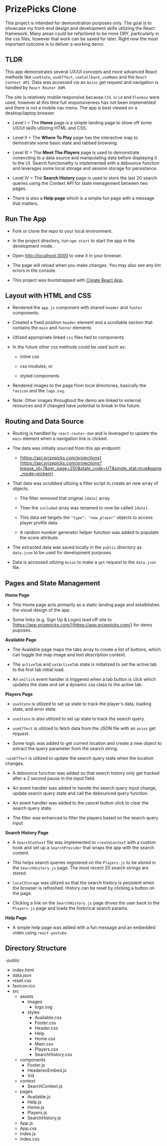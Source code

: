 # PrizePicks Clone

This project is intended for demonstration purposes only. The goal is to showcase my front-end design and development skills utilizing the React framework. Many areas could be refactored to be more DRY, particularly in the css files, however that work can be saved for later. Right now the most important outcome is to deliver a working demo.

## TLDR

This app demonstrates several UX/UI concepts and more advanced React methods like `useState`, `useEffect`, `useCallback`, `useMemo` and the `React Context API`. Data was accessed via an `Axios` get request and navigation is handled by `React Router DOM`. 

The site is relatively mobile responsive because `CSS Grid` and `Flexbox` were used, however at this time full responsiveness has not been implemented and there is not a mobile nav menu. The app is best viewed on a desktop/laptop browser.

- Level I = The **Home** page is a simple landing page to show off some UX/UI skills utilizing HTML and CSS.

- Level II = The **Where To Play** page has the interactive map to demostrate some basic state and tabbed browsing.

- Level III = The **Meet The Players** page is used to demonstrate conencting to a data source and manipulating data before displaying it to the UI. Search functionality is implemented with a debounce function and leverages some local storage and session storage for persistance. 
  
- Level IV = The **Search History** page is used to store the last 20 search queries using the Context API for state menagement between two pages.

- There is also a **Help page** which is a simple fun page with a message that matters.

## Run The App

- Fork or clone the repo to your local environment.
  
- In the project directory, run `npm start` to start the app in the development mode.
  
- Open [http://localhost:3000](http://localhost:3000) to view it in your browser.
  
- The page will reload when you make changes. You may also see any lint errors in the console.
  
- This project was bootstrapped with [Create React App](https://github.com/facebook/create-react-app).

## Layout with HTML and CSS

- Rendered the `app.js` component with shared `header` and `footer` components.
  
- Created a fixed position `header` element and a scrollable section that contains the `main` and `footer` elements
  
- Utlized appropriate linked `css` files tied to components.

- In the future other css methods could be used such as:

   - inline css

  - css modules, or

  - styled components

- Rendered images to the page from local directories, basically the `favicon` and the `logo.svg`.

- Note: Other images throughout the demo are linked to external reosurces and if changed have potential to break in the future.

## Routing and Data Source

- Routing is handled by `react-router-dom` and is leveraged to update the `main` element when a navigation link is clicked.

- The data was initially sourced from this api endpoint:

  - [https://api.prizepicks.com/projections](https://api.prizepicks.com/projections?league_id=7&per_page=250&state_code=UT&single_stat=true&game_mode=pickem)
 
- That data was scrubbed utlizing a filter script to create an new array of objects.

  - The filter removed that original `[data]` array.

  - Then the `included` array was renamed to now be called `[data]`.

  - This data set targets the `"type": "new_player"` objects to access player profile data.
 
  - A random number generator helper function was added to populate the score attribute.
 
- The extracted data was saved locally in the `public` directory as `data.json` to be used for development purposes.

- Data is accessed utlizing `Axios` to make a `get` request to the `data.json` file.

## Pages and State Management

**Home Page**
- This Home page acts primarily as a static landing page and estalblishes the visual design of the app

- Some links (e.g. Sign Up & Login) lead off site to [https://app.prizepicks.com/](https://app.prizepicks.com/) for demo puposes.

**Available Page**
- The Available page maps the tabs array to create a list of buttons, which can toggle the map image and text description content.

- The `activeTab` and `setActiveTab` state is initialized to set the active tab to the first tab initial load.

- An `onClick` event handler is triggered when a tab button is click which updates the state and set a dynamic css class to the active tab.

**Players Page**
- `useState` is utilized to set up state to track the player's data, loading state, and error state.

- `useState` is also utilized to set up state to track the search query.
 
- `useEffect` is utilized to fetch data from the JSON file with an `axios` get request.

- Some logic was added to get current location and create a new object to extract the query parameter from the search string.

-`useEffect` is utilized  to update the search query state when the location changes.

- A debounce function was added so that search history only get tracked after a 2 second pause in the input field.

- An event handler was added to handle the search query input change, update search query state and call the debounced query function.

- An event handler was added to the cancel button click to clear the search query state.

- The filter was enhanced to filter the players based on the search query input

**Search History Page**
- A `SearchContext` file was implemented to `createContext` with a custom hook and set up a `SearchProvider` that wraps the app with the search content.

- This helps search queries registered on the `Players.js` to be stored in the `SearchHistory.js` page. The most recent 20 search strings are stored.

- `localStorage` was utlized so that the search history is pesistent when the browser is refreshed. History can be reset by clicking a button on the page.

- Clicking a link on the `SearchHistory.js` page drives the user back to the `Players.js` page and loads the historical search params.

**Help Page**
- A simple help page was added with a fun message and an embedded video using `react-youtube`.

## Directory Structure
-public
  - index.html
  -  data.json
  -  reset.css
  -  favicon.ico
- src
  - assets
    - images
      - logo.svg
    - styles
      - Available.css
      - Footer.css
      - Header.css
      - Help
      - Home.css
      - Main.css
      - Players.css
      - SearchHistory.css
  - components
    - Footer.js
    - HeadereoEmbed.js
    - Vid
  - context
    - SearchContext.js
  - pages
    - Available.js
    - Help.js
    - Home.js
    - Players.js
    - SearchHistory.js
  - App.js
  - App.css
  - index.js
  - index.css


